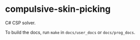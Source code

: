 compulsive-skin-picking
=======================

C# CSP solver.

To build the docs, run `make` in `docs/user_docs` or `docs/prog_docs`.
